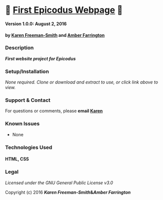 # :tada: [First Epicodus Webpage](http://karenfreemansmith.github.io/first-epicodus-webpage) :balloon:

__Version 1.0.0: August 2, 2016__
#### by [Karen Freeman-Smith](http://karenfreemansmith.github.io) and [Amber Farrington](https://github.com/NWShadowDev)

### Description
__*First website project for Epicodus*__

### Setup/Installation
*None required. Clone or download and extract to use, or click link above to view.*

### Support & Contact
For questions or comments, please __email [Karen](karenfreemansmith@gmail.com)__

### Known Issues
* None

### Technologies Used
#### HTML, CSS

### Legal
*Licensed under the GNU General Public License v3.0*

Copyright (c) 2016 **_Karen Freeman-Smith_&_Amber Farrington_**
